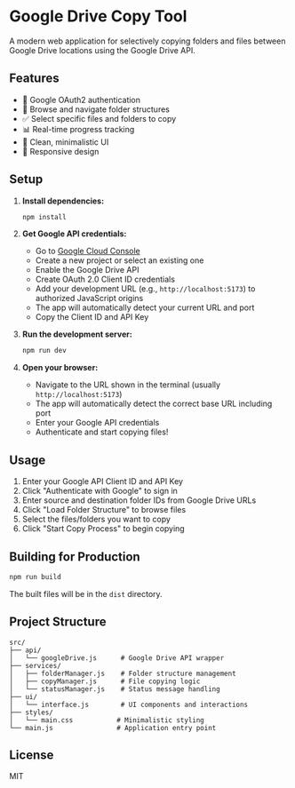 # Google Drive Copy Tool

A modern web application for selectively copying folders and files between Google Drive locations using the Google Drive API.

## Features

- 🔐 Google OAuth2 authentication
- 📁 Browse and navigate folder structures
- ✅ Select specific files and folders to copy
- 📊 Real-time progress tracking
- 🎨 Clean, minimalistic UI
- 📱 Responsive design

## Setup

1. **Install dependencies:**
   ```bash
   npm install
   ```

2. **Get Google API credentials:**
   - Go to [Google Cloud Console](https://console.cloud.google.com/)
   - Create a new project or select an existing one
   - Enable the Google Drive API
   - Create OAuth 2.0 Client ID credentials
   - Add your development URL (e.g., `http://localhost:5173`) to authorized JavaScript origins
   - The app will automatically detect your current URL and port
   - Copy the Client ID and API Key

3. **Run the development server:**
   ```bash
   npm run dev
   ```

4. **Open your browser:**
   - Navigate to the URL shown in the terminal (usually `http://localhost:5173`)
   - The app will automatically detect the correct base URL including port
   - Enter your Google API credentials
   - Authenticate and start copying files!

## Usage

1. Enter your Google API Client ID and API Key
2. Click "Authenticate with Google" to sign in
3. Enter source and destination folder IDs from Google Drive URLs
4. Click "Load Folder Structure" to browse files
5. Select the files/folders you want to copy
6. Click "Start Copy Process" to begin copying

## Building for Production

```bash
npm run build
```

The built files will be in the `dist` directory.

## Project Structure

```
src/
├── api/
│   └── googleDrive.js      # Google Drive API wrapper
├── services/
│   ├── folderManager.js    # Folder structure management
│   ├── copyManager.js      # File copying logic
│   └── statusManager.js    # Status message handling
├── ui/
│   └── interface.js        # UI components and interactions
├── styles/
│   └── main.css           # Minimalistic styling
└── main.js                # Application entry point
```

## License

MIT
